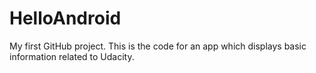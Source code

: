# HelloAndroid
My first GitHub project.
This is the code for an app which displays basic information related to Udacity.
